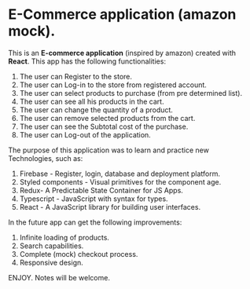 # E-Commerce application (amazon mock).

This is an **E-commerce application** (inspired by amazon) created with **React**.
This app has the following functionalities:

1. The user can Register to the store.
2. The user can Log-in to the store from registered account.
3. The user can select products to purchase (from pre determined list).
4. The user can see all his products in the cart.
5. The user can change the quantity of a product.
6. The user can remove selected products from the cart.
7. The user can see the Subtotal cost of the purchase.
8. The user can Log-out of the application.

The purpose of this application was to learn and practice new Technologies,
such as:

1. Firebase - Register, login, database and deployment platform.
2. Styled components - Visual primitives for the component age.
3. Redux- A Predictable State Container for JS Apps.
4. Typescript - JavaScript with syntax for types.
5. React - A JavaScript library for building user interfaces.

In the future app can get the following improvements:

1. Infinite loading of products.
2. Search capabilities.
3. Complete (mock) checkout process.
4. Responsive design.

ENJOY.
Notes will be welcome.
